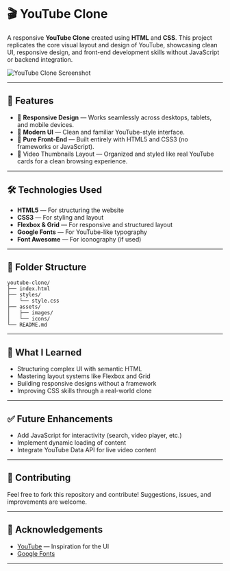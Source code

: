 # 🎬 YouTube Clone 

A responsive **YouTube Clone** created using **HTML** and **CSS**. This project replicates the core visual layout and design of YouTube, showcasing clean UI, responsive design, and front-end development skills without JavaScript or backend integration.

![YouTube Clone Screenshot](https://via.placeholder.com/800x400?text=Project+Screenshot)

---

## 🚀 Features

- 📱 **Responsive Design** — Works seamlessly across desktops, tablets, and mobile devices.
- 🎨 **Modern UI** — Clean and familiar YouTube-style interface.
- 🧱 **Pure Front-End** — Built entirely with HTML5 and CSS3 (no frameworks or JavaScript).
- 🎥 Video Thumbnails Layout — Organized and styled like real YouTube cards for a clean browsing experience.

---

## 🛠️ Technologies Used

- **HTML5** — For structuring the website
- **CSS3** — For styling and layout
- **Flexbox & Grid** — For responsive and structured layout
- **Google Fonts** — For YouTube-like typography
- **Font Awesome** — For iconography (if used)

---

## 📂 Folder Structure

```
youtube-clone/
├── index.html
├── styles/
│   └── style.css
├── assets/
│   ├── images/
│   └── icons/
└── README.md
```

---

## 🧠 What I Learned

- Structuring complex UI with semantic HTML
- Mastering layout systems like Flexbox and Grid
- Building responsive designs without a framework
- Improving CSS skills through a real-world clone

---

## ✅ Future Enhancements

- Add JavaScript for interactivity (search, video player, etc.)
- Implement dynamic loading of content
- Integrate YouTube Data API for live video content

---

## 🤝 Contributing

Feel free to fork this repository and contribute! Suggestions, issues, and improvements are welcome.

---

## 🙌 Acknowledgements

- [YouTube](https://youtube.com) — Inspiration for the UI
- [Google Fonts](https://fonts.google.com/)

---



